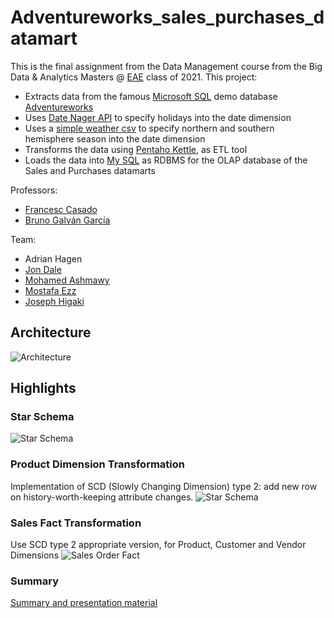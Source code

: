 # Adventureworks_sales_purchases_datamart
This is the final assignment from the Data Management course from the Big Data &amp; Analytics Masters @ [EAE](https://www.eae.es/) class of 2021.
This project:
* Extracts data from the famous [Microsoft SQL](https://www.microsoft.com/en-us/sql-server) demo database [Adventureworks](https://docs.microsoft.com/en-us/sql/samples/adventureworks-install-configure?view=sql-server-ver15&tabs=ssms)
* Uses [Date Nager API](https://date.nager.at/) to specify holidays into the date dimension
* Uses a [simple weather csv](https://en.wikipedia.org/wiki/Season#Meteorological) to specify northern and southern hemisphere season into the date dimension
* Transforms the data  using  [Pentaho Kettle](https://community.hitachivantara.com/s/article/data-integration-kettle), as ETL tool
* Loads the data into [My SQL](https://www.mysql.com/) as RDBMS for the OLAP database of the Sales and Purchases datamarts

Professors:
* [Francesc Casado](https://www.linkedin.com/in/francesccasadopastor/)
* [Bruno Galván García](https://www.linkedin.com/in/brunogalvangarcia/)

Team: 

* Adrian Hagen
* [Jon Dale](https://www.linkedin.com/in/jon-kristian-dale-441034188/)
* [Mohamed Ashmawy](https://www.linkedin.com/in/mohamed-ashmawy-447a69120/)
* [Mostafa Ezz](https://www.linkedin.com/in/mostafa-ezz-748006198/)
* [Joseph Higaki](https://www.linkedin.com/in/josephhigaki/)

## Architecture 

![Architecture](https://user-images.githubusercontent.com/11904085/122239558-50878200-cec1-11eb-85d4-c94b59197f42.png)

## Highlights
### Star Schema
![Star Schema](https://user-images.githubusercontent.com/11904085/122240352-00f58600-cec2-11eb-8476-4688f7434d7b.png)

### Product Dimension Transformation
Implementation of SCD (Slowly Changing Dimension) type 2: add new row on history-worth-keeping attribute changes.
![Star Schema](https://user-images.githubusercontent.com/11904085/122240752-4d40c600-cec2-11eb-8ec3-530472cbb32a.png)

### Sales Fact Transformation
Use SCD type 2 appropriate version, for Product, Customer and Vendor Dimensions
![Sales Order Fact](https://user-images.githubusercontent.com/11904085/122241541-ef60ae00-cec2-11eb-8bc8-68d9415a6606.png)

### Summary 
[Summary and presentation material](https://github.com/joseph-higaki/adventureworks_sales_purchases_datamart/blob/0cb16154e47fbc307543445c5a62ab80737342a1/Adventureworks.Sales.Purchases.DataManagement.Slides.pdf)

